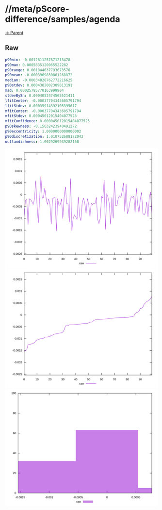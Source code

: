 
# //meta/pScore-difference/samples/agenda

[→ Parent](../..)


## Raw


```yaml
p90min: -0.0012611257871213478
p90max: 0.0005835120065522282
p90range: 0.001844637793673576
p90mean: -0.0003969830861268872
median: -0.00034820762772216625
p90stdev: 0.0004382002389013191
mad: 0.00025785770163999904
stdevBySn: 0.0004052474565521411
lfitCenter: -0.00037704343605791794
lfitStdev: 0.00035914392105395617
mfitCenter: -0.00037704343605791794
mfitStdev: 0.00045012015404077523
mfitConfidence: 0.000045012015404077525
p90skewness: -0.15632423940491272
p90eccentricity: 1.0000000000000002
p90discretization: 1.010752688172043
outlandishness: 1.0029269939282168

```

![PLOT: raw-values](./raw/values.svg)![PLOT: raw-sorted](./raw/sorted.svg)![PLOT: raw-histogram](./raw/histogram.svg)